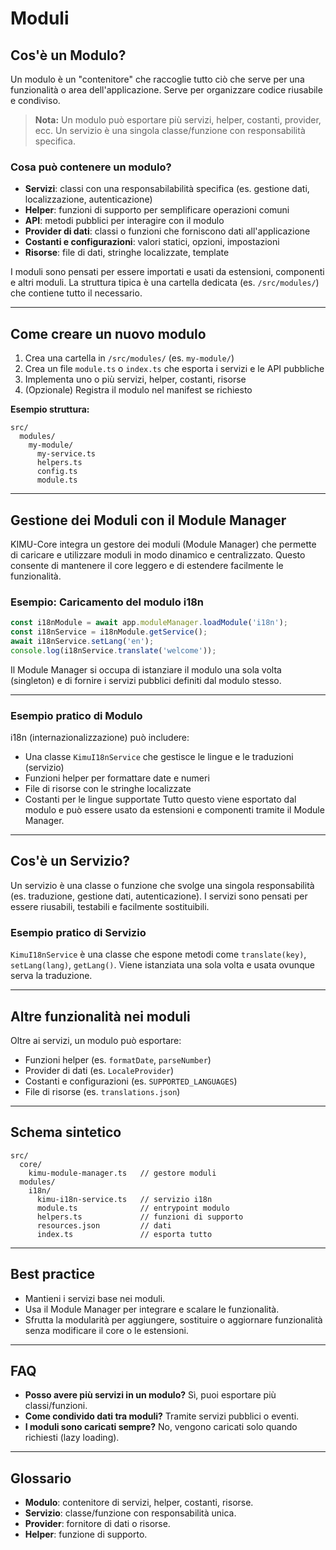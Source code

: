# Moduli

## Cos'è un Modulo?
Un modulo è un "contenitore" che raccoglie tutto ciò che serve per una funzionalità o area dell'applicazione. Serve per organizzare codice riusabile e condiviso.

> **Nota:** Un modulo può esportare più servizi, helper, costanti, provider, ecc. Un servizio è una singola classe/funzione con responsabilità specifica.

### Cosa può contenere un modulo?
- **Servizi**: classi con una responsabilabilità specifica (es. gestione dati, localizzazione, autenticazione)
- **Helper**: funzioni di supporto per semplificare operazioni comuni
- **API**: metodi pubblici per interagire con il modulo
- **Provider di dati**: classi o funzioni che forniscono dati all'applicazione
- **Costanti e configurazioni**: valori statici, opzioni, impostazioni
- **Risorse**: file di dati, stringhe localizzate, template

I moduli sono pensati per essere importati e usati da estensioni, componenti e altri moduli. La struttura tipica è una cartella dedicata (es. `/src/modules/`) che contiene tutto il necessario.

---

## Come creare un nuovo modulo
1. Crea una cartella in `/src/modules/` (es. `my-module/`)
2. Crea un file `module.ts` o `index.ts` che esporta i servizi e le API pubbliche
3. Implementa uno o più servizi, helper, costanti, risorse
4. (Opzionale) Registra il modulo nel manifest se richiesto

**Esempio struttura:**
```
src/
  modules/
    my-module/
      my-service.ts
      helpers.ts
      config.ts
      module.ts
```

---

## Gestione dei Moduli con il Module Manager

KIMU-Core integra un gestore dei moduli (Module Manager) che permette di caricare e utilizzare moduli in modo dinamico e centralizzato. Questo consente di mantenere il core leggero e di estendere facilmente le funzionalità.

### Esempio: Caricamento del modulo i18n

```typescript
const i18nModule = await app.moduleManager.loadModule('i18n');
const i18nService = i18nModule.getService();
await i18nService.setLang('en');
console.log(i18nService.translate('welcome'));
```

Il Module Manager si occupa di istanziare il modulo una sola volta (singleton) e di fornire i servizi pubblici definiti dal modulo stesso.

---

### Esempio pratico di Modulo
i18n (internazionalizzazione) può includere:
- Una classe `KimuI18nService` che gestisce le lingue e le traduzioni (servizio)
- Funzioni helper per formattare date e numeri
- File di risorse con le stringhe localizzate
- Costanti per le lingue supportate
Tutto questo viene esportato dal modulo e può essere usato da estensioni e componenti tramite il Module Manager.

---

## Cos'è un Servizio?
Un servizio è una classe o funzione che svolge una singola responsabilità (es. traduzione, gestione dati, autenticazione). I servizi sono pensati per essere riusabili, testabili e facilmente sostituibili.

### Esempio pratico di Servizio
`KimuI18nService` è una classe che espone metodi come `translate(key)`, `setLang(lang)`, `getLang()`. Viene istanziata una sola volta e usata ovunque serva la traduzione.

---

## Altre funzionalità nei moduli
Oltre ai servizi, un modulo può esportare:
- Funzioni helper (es. `formatDate`, `parseNumber`)
- Provider di dati (es. `LocaleProvider`)
- Costanti e configurazioni (es. `SUPPORTED_LANGUAGES`)
- File di risorse (es. `translations.json`)

---

## Schema sintetico
```
src/
  core/
    kimu-module-manager.ts   // gestore moduli
  modules/
    i18n/
      kimu-i18n-service.ts   // servizio i18n
      module.ts              // entrypoint modulo
      helpers.ts             // funzioni di supporto
      resources.json         // dati
      index.ts               // esporta tutto
```

---

## Best practice
- Mantieni i servizi base nei moduli.
- Usa il Module Manager per integrare e scalare le funzionalità.
- Sfrutta la modularità per aggiungere, sostituire o aggiornare funzionalità senza modificare il core o le estensioni.

---

## FAQ
- **Posso avere più servizi in un modulo?** Sì, puoi esportare più classi/funzioni.
- **Come condivido dati tra moduli?** Tramite servizi pubblici o eventi.
- **I moduli sono caricati sempre?** No, vengono caricati solo quando richiesti (lazy loading).

---

## Glossario
- **Modulo**: contenitore di servizi, helper, costanti, risorse.
- **Servizio**: classe/funzione con responsabilità unica.
- **Provider**: fornitore di dati o risorse.
- **Helper**: funzione di supporto.
